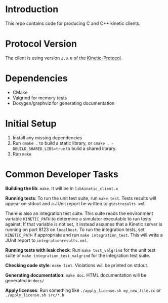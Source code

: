 Introduction
============
This repo contains code for producing C and C++ kinetic clients.


Protocol Version
=================
The client is using version `2.0.0` of the [Kinetic-Protocol](https://github.com/Seagate/kinetic-protocol/releases/tag/2.0.0).


Dependencies
============
* CMake
* Valgrind for memory tests
* Doxygen/graphviz for generating documentation

Initial Setup
=============
1. Install any missing dependencies
1. Run `cmake .` to build a static library, or `cmake . -DBUILD_SHARED_LIBS=true` to build a shared library.
1. Run `make`

Common Developer Tasks
======================

**Building the lib**: `make`. It will be in `libkinetic_client.a`

**Running tests**: To run the unit test suite, run `make test`. Tests results
will appear on stdout and a JUnit report be written to `gtestresults.xml`

There is also an integration test suite. This suite reads the environment
variable `KINETIC_PATH` to determine a simulator executable to run tests
against. If that variable is not set, it instead assumes that a Kinetic server
is running on port 8123 on `localhost`. To run the integration tests, set
`KINETIC_PATH` if appropriate and run `make integration_test`. This will write
a JUnit report to `integrationresults.xml`.

**Running tests with leak check**: Run `make test_valgrind` for the unit test
suite or `make integration_test_valgrind` for the integration test suite.

**Checking code style**: `make lint`. Violations will be printed on stdout.

**Generating documentation**: `make doc`. HTML documentation will be generated in `docs/`

**Apply licenses**: Run something like `./apply_license.sh my_new_file.cc` or `./apply_license.sh src/*.h`